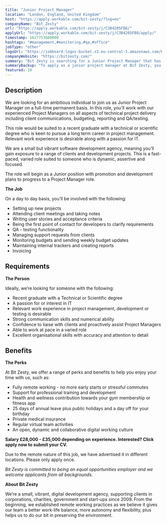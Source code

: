 ```yaml
---
title: "Junior Project Manager"
location: "London, England, United Kingdom"
host: "https://apply.workable.com/bit-zesty/?lng=en"
companyName: "Bit Zesty"
url: "https://apply.workable.com/bit-zesty/j/C3B4205FB8/"
applyUrl: "https://apply.workable.com/bit-zesty/j/C3B4205FB8/apply/"
timestamp: 1617753600000
hashtags: "#management,#monitoring,#qa,#office"
jobType: "other"
logoUrl: "https://jobboard-logos-bucket.s3.eu-central-1.amazonaws.com/bit-zesty"
companyWebsite: "https://bitzesty.com/"
summary: "Bit Zesty is searching for a Junior Project Manager that has relevant work experience in project management, development or testing."
summaryBackup: "To apply as a junior project manager at Bit Zesty, you preferably need to have some knowledge of: #management, #office, #monitoring."
featured: 10
---
```


## Description

We are looking for an ambitious individual to join us as Junior Project Manager on a full-time permanent basis. In this role, you’ll work with our experienced Project Managers on all aspects of technical project delivery including client communications, budgeting, reporting and QA/testing.

This role would be suited to a recent graduate with a technical or scientific degree who is keen to pursue a long term career in project management. Relevant work experience is desirable along with a passion for IT.

We are a small but vibrant software development agency, meaning you’ll gain exposure to a range of clients and development projects. This is a fast-paced, varied role suited to someone who is dynamic, assertive and focused.

The role will begin as a Junior position with promotion and development plans to progress to a Project Manager role.

**The Job**

On a day to day basis, you’ll be involved with the following:

*   Setting up new projects
*   Attending client meetings and taking notes
*   Writing user stories and acceptance criteria
*   Being the first point of contact for developers to clarify requirements
*   QA - testing functionality
*   Managing support requests from clients
*   Monitoring budgets and sending weekly budget updates
*   Maintaining internal trackers and creating reports
*   Invoicing

## Requirements

**The Person**

Ideally, we’re looking for someone with the following:

*   Recent graduate with a Technical or Scientific degree
*   A passion for or interest in IT
*   Relevant work experience in project management, development or testing is desirable
*   Strong communication skills and numerical ability
*   Confidence to liaise with clients and proactively assist Project Managers
*   Able to work at pace in a varied role
*   Excellent organisational skills with accuracy and attention to detail

## Benefits

**The Perks**

At Bit Zesty, we offer a range of perks and benefits to help you enjoy your time with us, such as:

*   Fully remote working - no more early starts or stressful commutes
*   Support for professional training and development
*   Health and wellness contribution towards your gym membership or fitness app
*   25 days of annual leave plus public holidays and a day off for your birthday
*   Private medical insurance
*   Regular virtual team activities
*   An open, dynamic and collaborative digital working culture

**Salary £28,000 - £35,000 depending on experience. Interested? Click apply now to submit your CV.**

Due to the remote nature of this job, we have advertised it in different locations. Please only apply once.

_Bit Zesty is committed to being an equal opportunities employer and we welcome applicants from all backgrounds._

**About Bit Zesty**

We’re a small, vibrant, digital development agency, supporting clients in corporations, charities, government and start-ups since 2009. From the beginning, we established remote working practices as we believe it gives our team a better work-life balance, more autonomy and flexibility, plus helps us to do our bit in preserving the environment.

